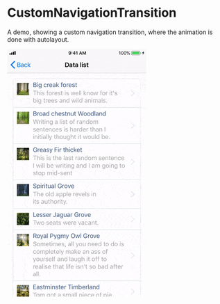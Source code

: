 # CustomNavigationTransition
A demo, showing a custom navigation transition, where the animation is done with autolayout.

![Demo](anim.gif)
